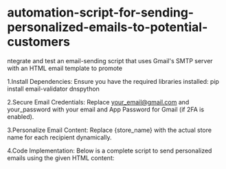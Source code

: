 # automation-script-for-sending-personalized-emails-to-potential-customers
ntegrate and test an email-sending script that uses Gmail's SMTP server with an HTML email template to promote

1.Install Dependencies:
Ensure you have the required libraries installed: pip install email-validator dnspython

2.Secure Email Credentials:
Replace your_email@gmail.com and your_password with your email and App Password for Gmail (if 2FA is enabled).

3.Personalize Email Content:
Replace {store_name} with the actual store name for each recipient dynamically.

4.Code Implementation: Below is a complete script to send personalized emails using the given HTML content:




